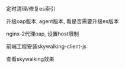 定时清理/修复es索引

升级oap版本, agent版本, 看是否需要升级es版本

nginx-2代理oap, 设置host限制

前端工程安装skywalking-client-js

查看skywalking效果

​	